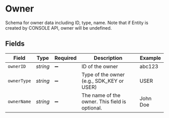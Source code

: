 # Owner

Schema for owner data including ID, type, name. Note that if Entity is created by CONSOLE API, owner will be undefined.


## Fields

| Field                                          | Type                                           | Required                                       | Description                                    | Example                                        |
| ---------------------------------------------- | ---------------------------------------------- | ---------------------------------------------- | ---------------------------------------------- | ---------------------------------------------- |
| `ownerID`                                      | *string*                                       | :heavy_minus_sign:                             | ID of the owner                                | abc123                                         |
| `ownerType`                                    | *string*                                       | :heavy_minus_sign:                             | Type of the owner (e.g., SDK_KEY or USER)      | USER                                           |
| `ownerName`                                    | *string*                                       | :heavy_minus_sign:                             | The name of the owner. This field is optional. | John Doe                                       |